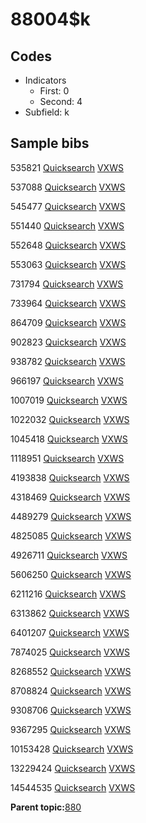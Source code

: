 # 88004$k

## Codes

-   Indicators
    -   First: 0
    -   Second: 4
-   Subfield: k

## Sample bibs

535821 [Quicksearch](https://search.library.yale.edu/catalog/535821) [VXWS](http://prodorbis.library.yale.edu:7014/vxws/GetHoldingsService?bibId=535821)

537088 [Quicksearch](https://search.library.yale.edu/catalog/537088) [VXWS](http://prodorbis.library.yale.edu:7014/vxws/GetHoldingsService?bibId=537088)

545477 [Quicksearch](https://search.library.yale.edu/catalog/545477) [VXWS](http://prodorbis.library.yale.edu:7014/vxws/GetHoldingsService?bibId=545477)

551440 [Quicksearch](https://search.library.yale.edu/catalog/551440) [VXWS](http://prodorbis.library.yale.edu:7014/vxws/GetHoldingsService?bibId=551440)

552648 [Quicksearch](https://search.library.yale.edu/catalog/552648) [VXWS](http://prodorbis.library.yale.edu:7014/vxws/GetHoldingsService?bibId=552648)

553063 [Quicksearch](https://search.library.yale.edu/catalog/553063) [VXWS](http://prodorbis.library.yale.edu:7014/vxws/GetHoldingsService?bibId=553063)

731794 [Quicksearch](https://search.library.yale.edu/catalog/731794) [VXWS](http://prodorbis.library.yale.edu:7014/vxws/GetHoldingsService?bibId=731794)

733964 [Quicksearch](https://search.library.yale.edu/catalog/733964) [VXWS](http://prodorbis.library.yale.edu:7014/vxws/GetHoldingsService?bibId=733964)

864709 [Quicksearch](https://search.library.yale.edu/catalog/864709) [VXWS](http://prodorbis.library.yale.edu:7014/vxws/GetHoldingsService?bibId=864709)

902823 [Quicksearch](https://search.library.yale.edu/catalog/902823) [VXWS](http://prodorbis.library.yale.edu:7014/vxws/GetHoldingsService?bibId=902823)

938782 [Quicksearch](https://search.library.yale.edu/catalog/938782) [VXWS](http://prodorbis.library.yale.edu:7014/vxws/GetHoldingsService?bibId=938782)

966197 [Quicksearch](https://search.library.yale.edu/catalog/966197) [VXWS](http://prodorbis.library.yale.edu:7014/vxws/GetHoldingsService?bibId=966197)

1007019 [Quicksearch](https://search.library.yale.edu/catalog/1007019) [VXWS](http://prodorbis.library.yale.edu:7014/vxws/GetHoldingsService?bibId=1007019)

1022032 [Quicksearch](https://search.library.yale.edu/catalog/1022032) [VXWS](http://prodorbis.library.yale.edu:7014/vxws/GetHoldingsService?bibId=1022032)

1045418 [Quicksearch](https://search.library.yale.edu/catalog/1045418) [VXWS](http://prodorbis.library.yale.edu:7014/vxws/GetHoldingsService?bibId=1045418)

1118951 [Quicksearch](https://search.library.yale.edu/catalog/1118951) [VXWS](http://prodorbis.library.yale.edu:7014/vxws/GetHoldingsService?bibId=1118951)

4193838 [Quicksearch](https://search.library.yale.edu/catalog/4193838) [VXWS](http://prodorbis.library.yale.edu:7014/vxws/GetHoldingsService?bibId=4193838)

4318469 [Quicksearch](https://search.library.yale.edu/catalog/4318469) [VXWS](http://prodorbis.library.yale.edu:7014/vxws/GetHoldingsService?bibId=4318469)

4489279 [Quicksearch](https://search.library.yale.edu/catalog/4489279) [VXWS](http://prodorbis.library.yale.edu:7014/vxws/GetHoldingsService?bibId=4489279)

4825085 [Quicksearch](https://search.library.yale.edu/catalog/4825085) [VXWS](http://prodorbis.library.yale.edu:7014/vxws/GetHoldingsService?bibId=4825085)

4926711 [Quicksearch](https://search.library.yale.edu/catalog/4926711) [VXWS](http://prodorbis.library.yale.edu:7014/vxws/GetHoldingsService?bibId=4926711)

5606250 [Quicksearch](https://search.library.yale.edu/catalog/5606250) [VXWS](http://prodorbis.library.yale.edu:7014/vxws/GetHoldingsService?bibId=5606250)

6211216 [Quicksearch](https://search.library.yale.edu/catalog/6211216) [VXWS](http://prodorbis.library.yale.edu:7014/vxws/GetHoldingsService?bibId=6211216)

6313862 [Quicksearch](https://search.library.yale.edu/catalog/6313862) [VXWS](http://prodorbis.library.yale.edu:7014/vxws/GetHoldingsService?bibId=6313862)

6401207 [Quicksearch](https://search.library.yale.edu/catalog/6401207) [VXWS](http://prodorbis.library.yale.edu:7014/vxws/GetHoldingsService?bibId=6401207)

7874025 [Quicksearch](https://search.library.yale.edu/catalog/7874025) [VXWS](http://prodorbis.library.yale.edu:7014/vxws/GetHoldingsService?bibId=7874025)

8268552 [Quicksearch](https://search.library.yale.edu/catalog/8268552) [VXWS](http://prodorbis.library.yale.edu:7014/vxws/GetHoldingsService?bibId=8268552)

8708824 [Quicksearch](https://search.library.yale.edu/catalog/8708824) [VXWS](http://prodorbis.library.yale.edu:7014/vxws/GetHoldingsService?bibId=8708824)

9308706 [Quicksearch](https://search.library.yale.edu/catalog/9308706) [VXWS](http://prodorbis.library.yale.edu:7014/vxws/GetHoldingsService?bibId=9308706)

9367295 [Quicksearch](https://search.library.yale.edu/catalog/9367295) [VXWS](http://prodorbis.library.yale.edu:7014/vxws/GetHoldingsService?bibId=9367295)

10153428 [Quicksearch](https://search.library.yale.edu/catalog/10153428) [VXWS](http://prodorbis.library.yale.edu:7014/vxws/GetHoldingsService?bibId=10153428)

13229424 [Quicksearch](https://search.library.yale.edu/catalog/13229424) [VXWS](http://prodorbis.library.yale.edu:7014/vxws/GetHoldingsService?bibId=13229424)

14544535 [Quicksearch](https://search.library.yale.edu/catalog/14544535) [VXWS](http://prodorbis.library.yale.edu:7014/vxws/GetHoldingsService?bibId=14544535)

**Parent topic:**[880](../../tags/880/880.md)

